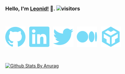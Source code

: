 ### Hello, I'm [Leonid!](https://stesel.netlify.app/) 👋. ![visitors](https://visitor-badge.laobi.icu/badge?page_id=stesel.stesel)

<br />

[![GitHub](icons/github.svg)](https://github.com/stesel)
&#160;
[![LinkedIn](icons/linkedin.svg)](https://www.linkedin.com/in/leonid-trofymchuk-2a976460)
&#160;
[![Twitter](icons/twitter.svg)](https://twitter.com/Stesel23)
&#160;
[![Medium](icons/medium.svg)](https://medium.com/source-true)
&#160;
[![CodeSandbox](icons/codesandbox.svg)](https://codesandbox.io/u/stesel)
<br/>
<br/>
<br/>

[![Github Stats By Anurag](https://github-readme-stats.vercel.app/api?username=stesel&show_icons=true&theme=dracula)](https://github.com/anuraghazra/github-readme-stats)
